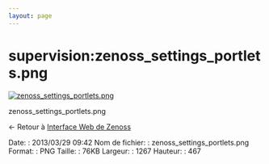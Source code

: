 ```yaml
---
layout: page
---
```


supervision:zenoss\_settings\_portlets.png
==========================================

[![zenoss\_settings\_portlets.png](..//assets/media/supervision/zenoss_settings_portlets.png@cache=&w=900&h=331 "zenoss_settings_portlets.png")](..//assets/media/supervision/zenoss_settings_portlets.png@cache= "Afficher le fichier original")

zenoss\_settings\_portlets.png

← Retour à [Interface Web de
Zenoss](../../zenoss/zenoss-interface.html "zenoss:zenoss-interface")

Date:
:   2013/03/29 09:42
Nom de fichier:
:   zenoss\_settings\_portlets.png
Format:
:   PNG
Taille:
:   76KB
Largeur:
:   1267
Hauteur:
:   467

